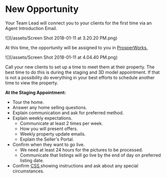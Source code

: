 # New Opportunity

Your Team Lead will connect you to your clients for the first time via an Agent Introduction Email.

![](/assets/Screen Shot 2018-01-11 at 3.20.20 PM.png)

At this time, the opportunity will be assigned to you in [ProsperWorks.](/first-day/prosperworks.md)

![](/assets/Screen Shot 2018-01-11 at 4.04.40 PM.png)

Call your new clients to set up a time to meet them at their property. The best time to do this is during the staging and 3D model appointment. If that is not a possibility do everything in your best efforts to schedule another time to view the property.

**At the Staging Appointment:**

* Tour the home.
* Answer any home selling questions.
* Explain communication and ask for preferred method.
* Explain weekly expectations.
  * Communicate at least 2 times per week.
  * How you will present offers.
  * Weekly property update emails.
  * Explain the Seller's Portal.
* Confirm when they want to go live.
  * We need at least 24 hours for the pictures to be processed.
  * Communicate that listings will go live by the end of day on preferred listing date.
* Confirm [CSS ](/misc/acronyms.md)showing instructions and ask about any special circumstances. 



